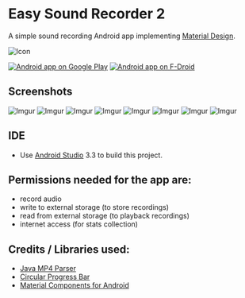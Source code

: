# Easy Sound Recorder 2

A simple sound recording Android app implementing <a href="https://material.io/">Material Design</a>.

![Icon](https://github.com/naXa777/SoundRecorder/blob/master/app/src/main/res/drawable-hdpi/ic_launcher.png)

[![Android app on Google Play](https://developer.android.com/images/brand/en_app_rgb_wo_60.png)](https://play.google.com/store/apps/details?id=by.naxa.soundrecorder) [![Android app on F-Droid](https://upload.wikimedia.org/wikipedia/commons/thumb/0/0d/Get_it_on_F-Droid.svg/200px-Get_it_on_F-Droid.svg.png)](https://f-droid.org/repository/browse/?fdid=by.naxa.soundrecorder)

## Screenshots

![Imgur](https://i.imgur.com/wxCXesJl.png) ![Imgur](https://i.imgur.com/86sehcjl.png)
![Imgur](https://i.imgur.com/p9Pn9Qgl.png) ![Imgur](https://i.imgur.com/LthDOjHl.png)
![Imgur](https://i.imgur.com/KCODDi8l.png) ![Imgur](https://i.imgur.com/rxeQUDIl.png)
![Imgur](https://i.imgur.com/U6w7dnXl.png) ![Imgur](https://i.imgur.com/ZGRnroNl.png)

## IDE

- Use [Android Studio](https://developer.android.com/studio/preview/) 3.3 to build this project.

## Permissions needed for the app are:

- record audio
- write to external storage (to store recordings)
- read from external storage (to playback recordings)
- internet access (for stats collection)

## Credits / Libraries used:

- [Java MP4 Parser](https://github.com/sannies/mp4parser)
- [Circular Progress Bar](https://github.com/yuriy-budiyev/circular-progress-bar)
- [Material Components for Android](https://github.com/material-components/material-components-android)
